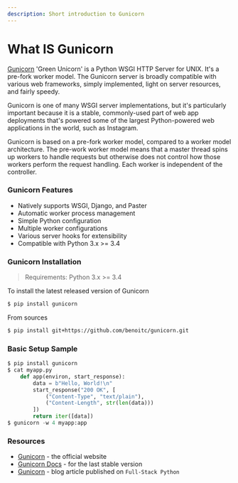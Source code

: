 ```yaml
---
description: Short introduction to Gunicorn
---
```


# What IS Gunicorn

[Gunicorn](https://gunicorn.org/) 'Green Unicorn' is a Python WSGI HTTP Server for UNIX. It's a pre-fork worker model. The Gunicorn server is broadly compatible with various web frameworks, simply implemented, light on server resources, and fairly speedy.

Gunicorn is one of many WSGI server implementations, but it's particularly important because it is a stable, commonly-used part of web app deployments that's powered some of the largest Python-powered web applications in the world, such as Instagram.

Gunicorn is based on a pre-fork worker model, compared to a worker model architecture. The pre-work worker model means that a master thread spins up workers to handle requests but otherwise does not control how those workers perform the request handling. Each worker is independent of the controller.



### Gunicorn Features

* Natively supports WSGI, Django, and Paster
* Automatic worker process management
* Simple Python configuration
* Multiple worker configurations
* Various server hooks for extensibility
* Compatible with Python 3.x >= 3.4



### Gunicorn Installation

> Requirements: Python 3.x >= 3.4

To install the latest released version of Gunicorn

```bash
$ pip install gunicorn
```

From sources

```bash
$ pip install git+https://github.com/benoitc/gunicorn.git
```

###

### Basic Setup Sample

```python
$ pip install gunicorn
$ cat myapp.py
    def app(environ, start_response):
        data = b"Hello, World!\n"
        start_response("200 OK", [
            ("Content-Type", "text/plain"),
            ("Content-Length", str(len(data)))
        ])
        return iter([data])
$ gunicorn -w 4 myapp:app
```

###

### Resources

* [Gunicorn](https://gunicorn.org/) - the official website
* [Gunicorn Docs](http://docs.gunicorn.org/en/stable/) - for the last stable version
* [Gunicorn](https://www.fullstackpython.com/green-unicorn-gunicorn.html) - blog article published on `Full-Stack Python`
